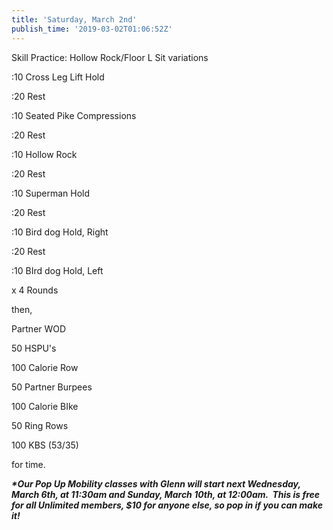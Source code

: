 ```yaml
---
title: 'Saturday, March 2nd'
publish_time: '2019-03-02T01:06:52Z'
---
```


Skill Practice: Hollow Rock/Floor L Sit variations

:10 Cross Leg Lift Hold

:20 Rest

:10 Seated Pike Compressions

:20 Rest

:10 Hollow Rock

:20 Rest

:10 Superman Hold

:20 Rest

:10 Bird dog Hold, Right

:20 Rest

:10 BIrd dog Hold, Left

x 4 Rounds

then,

Partner WOD

50 HSPU's

100 Calorie Row

50 Partner Burpees

100 Calorie BIke

50 Ring Rows

100 KBS (53/35)

for time.

***\*Our Pop Up Mobility classes with Glenn will start next Wednesday,
March 6th, at 11:30am and Sunday, March 10th, at 12:00am.  This is free
for all Unlimited members, \$10 for anyone else, so pop in if you can
make it!***
